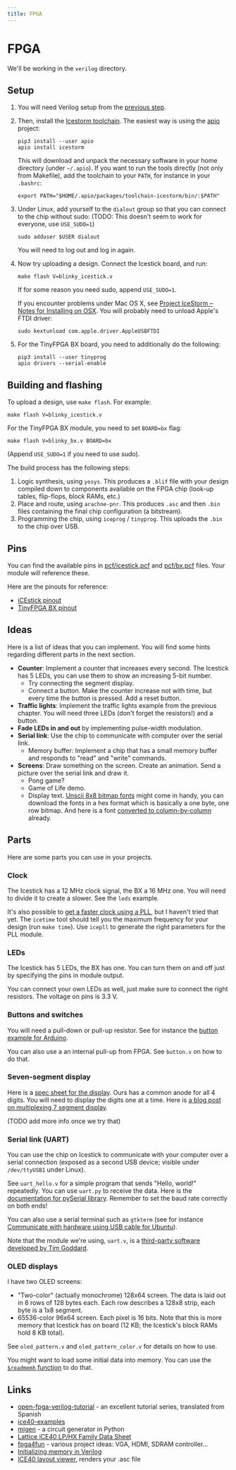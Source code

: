 ```yaml
---
title: FPGA
---
```


# FPGA

We'll be working in the `verilog` directory.

## Setup

1. You will need Verilog setup from the [previous step](verilog.html).

2. Then, install the [Icestorm toolchain](http://www.clifford.at/icestorm/). The
   easiest way is using the [apio](https://github.com/FPGAwars/apio) project:

       pip3 install --user apio
       apio install icestorm

   This will download and unpack the necessary software in your home directory
   (under `~/.apio`). If you want to run the tools directly (not only from
   Makefile), add the toolchain to your `PATH`, for instance in your `.bashrc`:

       export PATH="$HOME/.apio/packages/toolchain-icestorm/bin/:$PATH"

3. Under Linux, add yourself to the `dialout` group so that you can connect to the
   chip without sudo: (TODO: This doesn't seem to work for everyone, use
   `USE_SUDO=1`)

       sudo adduser $USER dialout

    You will need to log out and log in again.

4. Now try uploading a design. Connect the Icestick board, and run:

       make flash V=blinky_icestick.v

   If for some reason you need sudo, append `USE_SUDO=1`.

   If you encounter problems under Mac OS X, see [Project IceStorm – Notes for
   Installing on OSX](http://www.clifford.at/icestorm/notes_osx.html).
   You will probably need to unload Apple's FTDI driver:

       sudo kextunload com.apple.driver.AppleUSBFTDI

5. For the TinyFPGA BX board, you need to additionally do the following:

       pip3 install --user tinyprog
       apio drivers --serial-enable

## Building and flashing

To upload a design, use `make flash`. For example:

    make flash V=blinky_icestick.v

For the TinyFPGA BX module, you need to set `BOARD=bx` flag:

    make flash V=blinky_bx.v BOARD=bx

(Append `USE_SUDO=1` if you need to use sudo).

The build process has the following steps:

1. Logic synthesis, using `yosys`. This produces a `.blif` file with your
   design compiled down to components available on the FPGA chip (look-up
   tables, flip-flops, block RAMs, etc.)
2. Place and route, using `arachne-pnr`. This produces `.asc` and then `.bin`
   files containing the final chip configuration (a bitstream).
3. Programming the chip, using `iceprog` / `tinyprog`. This uploads the `.bin`
   to the chip over USB.

## Pins

You can find the available pins in [pcf/icestick.pcf](https://github.com/pwmarcz/fpga-tutorial/blob/master/verilog/pcf/icestick.pcf) and
[pcf/bx.pcf](https://github.com/pwmarcz/fpga-tutorial/blob/master/verilog/pcf/bx.pcf) files. Your module will reference these.

Here are the pinouts for reference:

- [iCEstick pinout](http://www.pighixxx.net/portfolio-items/icestick/)
- [TinyFPGA BX pinout](https://www.crowdsupply.com/tinyfpga/tinyfpga-bx/updates/manufacturing-continues)

## Ideas

Here is a list of ideas that you can implement. You will find some hints
regarding different parts in the next section.

- **Counter**: Implement a counter that increases every second. The Icestick
  has 5 LEDs, you can use them to show an increasing 5-bit number.
  - Try connecting the segment display.
  - Connect a button. Make the counter increase not with time, but every time
    the button is pressed. Add a reset button.
- **Traffic lights**: Implement the traffic lights example from the previous
  chapter. You will need three LEDs (don't forget the resistors!) and a button.
- **Fade LEDs in and out** by implementing pulse-width modulation.
- **Serial link**: Use the chip to communicate with computer over the serial
  link.
  - Memory buffer: Implement a chip that has a small memory buffer and responds
    to "read" and "write" commands.
- **Screens**: Draw something on the screen. Create an animation. Send a
  picture over the serial link and draw it.
  - Pong game?
  - Game of Life demo.
  - Display text. [Unscii 8x8 bitmap fonts](http://pelulamu.net/unscii/) might
    come in handy, you can download the fonts in a hex format which is
    basically a one byte, one row bitmap. And here is a font [converted to
    column-by-column](https://github.com/pwmarcz/fpga-experiments/blob/master/font.mem)
    already.

## Parts

Here are some parts you can use in your projects.

### Clock

The Icestick has a 12 MHz clock signal, the BX a 16 MHz one. You will need to
divide it to create a slower. See the `leds` example.

It's also possible to [get a faster clock using a
PLL](https://stackoverflow.com/questions/43890771/how-to-get-a-faster-clock-in-verilog-on-a-lattice-icestick),
but I haven't tried that yet. The `icetime` tool should tell you the maximum
frequency for your design (run `make time`). Use `icepll` to generate the
right parameters for the PLL module.

### LEDs

The Icestick has 5 LEDs, the BX has one. You can turn them on and off just by
specifying the pins in module output.

You can connect your own LEDs as well, just make sure to connect the right
resistors. The voltage on pins is 3.3 V.

### Buttons and switches

You will need a pull-down or pull-up resistor. See for instance the [button
example for Arduino](https://www.arduino.cc/en/Tutorial/Button).

You can also use a an internal pull-up from FPGA. See `button.v` on how to do
that.

### Seven-segment display

Here is a [spec sheet for the
display](https://botland.com.pl/index.php?controller=attachment&id_attachment=1629). Ours
has a common anode for all 4 digits. You will need to display the digits one at a time. Here is [a blog post on multiplexing 7 segment display](https://www.electronicsblog.net/4-digits-7-segments-led-display-multiplexing-with-arduino/).

(TODO add more info once we try that)

### Serial link (UART)

You can use the chip on Icestick to communicate with your computer over a
serial connection (exposed as a second USB device; visible under `/dev/ttyUSB1`
under Linux).

See `uart_hello.v` for a simple program that sends "Hello, world!"
repeatedly. You can use `uart.py` to receive the data. Here is the
[documentation for pySerial
library](https://pythonhosted.org/pyserial/pyserial_api.html). Remember to set
the baud rate correctly on both ends!

You can also use a serial terminal such as `gtkterm` (see for instance
[Communicate with hardware using USB cable for
Ubuntu](https://elinux.org/Communicate_with_hardware_using_USB_cable_for_Ubuntu)).

Note that the module we're using, `uart.v`, is a [third-party software
developed by Tim Goddard](https://github.com/cyrozap/osdvu).

### OLED displays

I have two OLED screens:

- "Two-color" (actually monochrome) 128x64 screen. The data is laid out in 8
  rows of 128 bytes each. Each row describes a 128x8 strip, each byte is a 1x8
  segment.
- 65536-color 96x64 screen. Each pixel is 16 bits. Note that this is more
  memory that Icestick has on board (12 KB; the Icestick's block RAMs hold 8 KB
  total).

See `oled_pattern.v` and `oled_pattern_color.v` for details on how to use.

You might want to load some initial data into memory. You can use the
[`$readmemh`
function](https://timetoexplore.net/blog/initialize-memory-in-verilog) to do
that.

## Links

- [open-fpga-verilog-tutorial](https://github.com/Obijuan/open-fpga-verilog-tutorial/wiki/Chapter-0%3A-you-are-leaving-the-private-sector) -
  an excellent tutorial series, translated from Spanish
- [ice40-examples](https://github.com/nesl/ice40_examples)
- [migen](https://github.com/m-labs/migen) - a circuit generator in Python
- [Lattice iCE40 LP/HX Family Data Sheet](http://www.latticesemi.com/view_document?document_id=49312)
- [fpga4fun](https://www.fpga4fun.com/) - various project ideas: VGA, HDMI, SDRAM controller...
- [Initializing memory in Verilog](https://timetoexplore.net/blog/initialize-memory-in-verilog)
- [ICE40 layout viewer](https://knielsen.github.io/ice40_viewer/ice40_viewer.html), renders your .asc file
